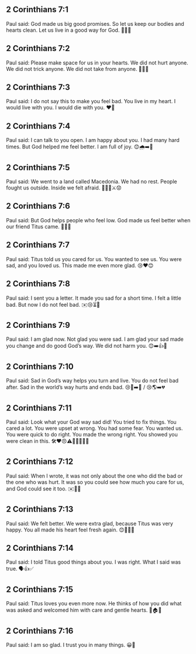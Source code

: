 ## 2 Corinthians 7:1
Paul said: God made us big good promises. So let us keep our bodies and hearts clean. Let us live in a good way for God. 🧼💖🙏
## 2 Corinthians 7:2
Paul said: Please make space for us in your hearts. We did not hurt anyone. We did not trick anyone. We did not take from anyone. 💟🙌🙂
## 2 Corinthians 7:3
Paul said: I do not say this to make you feel bad. You live in my heart. I would live with you. I would die with you. ❤️🤝
## 2 Corinthians 7:4
Paul said: I can talk to you open. I am happy about you. I had many hard times. But God helped me feel better. I am full of joy. 😊🌧️➡️🌈
## 2 Corinthians 7:5
Paul said: We went to a land called Macedonia. We had no rest. People fought us outside. Inside we felt afraid. 🧳😴❌⚔️😟
## 2 Corinthians 7:6
Paul said: But God helps people who feel low. God made us feel better when our friend Titus came. 🙏🤗👣
## 2 Corinthians 7:7
Paul said: Titus told us you cared for us. You wanted to see us. You were sad, and you loved us. This made me even more glad. 😢❤️😊
## 2 Corinthians 7:8
Paul said: I sent you a letter. It made you sad for a short time. I felt a little bad. But now I do not feel bad. ✉️😢⏳🙂
## 2 Corinthians 7:9
Paul said: I am glad now. Not glad you were sad. I am glad your sad made you change and do good God’s way. We did not harm you. 😊➡️👍🙏
## 2 Corinthians 7:10
Paul said: Sad in God’s way helps you turn and live. You do not feel bad after. Sad in the world’s way hurts and ends bad. 😢🙏➡️💖 / 😢🌎➡️💔
## 2 Corinthians 7:11
Paul said: Look what your God way sad did! You tried to fix things. You cared a lot. You were upset at wrong. You had some fear. You wanted us. You were quick to do right. You made the wrong right. You showed you were clean in this. 🛠️❤️😠⚠️👀🏃‍♂️✅🧼
## 2 Corinthians 7:12
Paul said: When I wrote, it was not only about the one who did the bad or the one who was hurt. It was so you could see how much you care for us, and God could see it too. ✉️👀🙏
## 2 Corinthians 7:13
Paul said: We felt better. We were extra glad, because Titus was very happy. You all made his heart feel fresh again. 😊🤗💧💙
## 2 Corinthians 7:14
Paul said: I told Titus good things about you. I was right. What I said was true. 🗣️👍✅
## 2 Corinthians 7:15
Paul said: Titus loves you even more now. He thinks of how you did what was asked and welcomed him with care and gentle hearts. 🤗🏠💞
## 2 Corinthians 7:16
Paul said: I am so glad. I trust you in many things. 😀🤝
